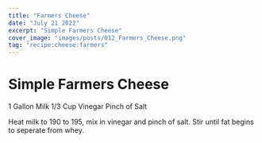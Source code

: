 ```yaml
---
title: "Farmers Cheese"
date: "July 21 2022"
excerpt: "Simple Farmers Cheese"
cover_image: "images/posts/012_Farmers_Cheese.png"
tag: "recipe:cheese:farmers"
---
```


# Simple Farmers Cheese

1 Gallon Milk
1/3 Cup Vinegar
Pinch of Salt

Heat milk to 190 to 195, mix in vinegar and pinch of salt.  Stir until fat begins to seperate from whey. 